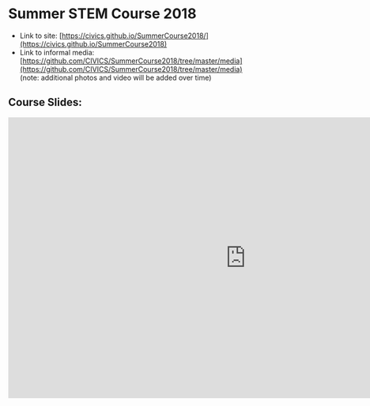 # Summer STEM Course 2018

* Link to site: [https://civics.github.io/SummerCourse2018/](https://civics.github.io/SummerCourse2018)
* Link to informal media: [https://github.com/CIVICS/SummerCourse2018/tree/master/media](https://github.com/CIVICS/SummerCourse2018/tree/master/media) (note: additional photos and video will be added over time)

## Course Slides:

<iframe src="https://docs.google.com/presentation/d/e/2PACX-1vS8iaY05eq9ooqAaw4MNoZYJMg9lCvqENzmxriFlr2vXqdJtIuLWqO9G3DPEmk2JE1L8akWHfb3SJo2/embed?start=true&loop=false&delayms=3000" frameborder="0" width="960" height="569" allowfullscreen="true" mozallowfullscreen="true" webkitallowfullscreen="true"></iframe>
